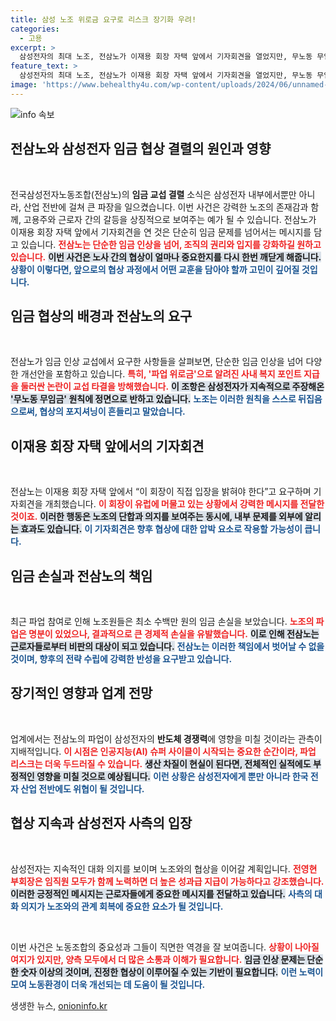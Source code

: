 ```yaml
---
title: 삼성 노조 위로금 요구로 리스크 장기화 우려!
categories:
  - 고용
excerpt: >
  삼성전자의 최대 노조, 전삼노가 이재용 회장 자택 앞에서 기자회견을 열었지만, 무노동 무임금 원칙을 무너뜨린 파업 위로금 요구로 협상이 결렬되며 임금 손실만 남겼다. 노조원들은 수백만원대 손실을 우려하며, 파업 리스크가 삼성 반도체 경쟁력에 악영향을 미칠까 걱정하고 있다.
feature_text: >
  삼성전자의 최대 노조, 전삼노가 이재용 회장 자택 앞에서 기자회견을 열었지만, 무노동 무임금 원칙을 무너뜨린 파업 위로금 요구로 협상이 결렬되며 임금 손실만 남겼다. 노조원들은 수백만원대 손실을 우려하며, 파업 리스크가 삼성 반도체 경쟁력에 악영향을 미칠까 걱정하고 있다.
image: 'https://www.behealthy4u.com/wp-content/uploads/2024/06/unnamed-file.png'
---
```


<p><img src="https://www.behealthy4u.com/wp-content/uploads/2024/06/unnamed-file.png" alt="info 속보" /></p>

<h2 data-ke-size="size26">전삼노와 삼성전자 임금 협상 결렬의 원인과 영향</h2>

<p data-ke-size="size16">&nbsp;</p>

<p>전국삼성전자노동조합(전삼노)의 <strong>임금 교섭 결렬</strong> 소식은 삼성전자 내부에서뿐만 아니라, 산업 전반에 걸쳐 큰 파장을 일으켰습니다. 이번 사건은 강력한 노조의 존재감과 함께, 고용주와 근로자 간의 갈등을 상징적으로 보여주는 예가 될 수 있습니다. 전삼노가 이재용 회장 자택 앞에서 기자회견을 연 것은 단순히 임금 문제를 넘어서는 메시지를 담고 있습니다. <b><span style="color: #ee2323;">전삼노는 단순한 임금 인상을 넘어, 조직의 권리와 입지를 강화하길 원하고 있습니다.</span></b> <b><span style="background-color: #21538527;">이번 사건은 노사 간의 협상이 얼마나 중요한지를 다시 한번 깨닫게 해줍니다.</span></b> <b><span style="color: #1a5490;">상황이 이렇다면, 앞으로의 협상 과정에서 어떤 교훈을 담아야 할까 고민이 깊어질 것입니다.</span></b></p>

<h2 data-ke-size="size26">임금 협상의 배경과 전삼노의 요구</h2>

<p data-ke-size="size16">&nbsp;</p>

<p>전삼노가 임금 인상 교섭에서 요구한 사항들을 살펴보면, 단순한 임금 인상을 넘어 다양한 개선안을 포함하고 있습니다. <b><span style="color: #ee2323;">특히, '파업 위로금'으로 알려진 사내 복지 포인트 지급을 둘러싼 논란이 교섭 타결을 방해했습니다.</span></b> <b><span style="background-color: #21538527;">이 조항은 삼성전자가 지속적으로 주장해온 '무노동 무임금' 원칙에 정면으로 반하고 있습니다.</span></b> <b><span style="color: #1a5490;">노조는 이러한 원칙을 스스로 뒤집음으로써, 협상의 포지셔닝이 흔들리고 말았습니다.</span></b></p>

<h2 data-ke-size="size26">이재용 회장 자택 앞에서의 기자회견</h2>

<p data-ke-size="size16">&nbsp;</p>

<p>전삼노는 이재용 회장 자택 앞에서 “이 회장이 직접 입장을 밝혀야 한다”고 요구하며 기자회견을 개최했습니다. <b><span style="color: #ee2323;">이 회장이 유럽에 머물고 있는 상황에서 강력한 메시지를 전달한 것이죠.</span></b> <b><span style="background-color: #21538527;">이러한 행동은 노조의 단합과 의지를 보여주는 동시에, 내부 문제를 외부에 알리는 효과도 있습니다.</span></b> <b><span style="color: #1a5490;">이 기자회견은 향후 협상에 대한 압박 요소로 작용할 가능성이 큽니다.</span></b></p>

<h2 data-ke-size="size26">임금 손실과 전삼노의 책임</h2>

<p data-ke-size="size16">&nbsp;</p>

<p>최근 파업 참여로 인해 노조원들은 최소 수백만 원의 임금 손실을 보았습니다. <b><span style="color: #ee2323;">노조의 파업은 명분이 있었으나, 결과적으로 큰 경제적 손실을 유발했습니다.</span></b> <b><span style="background-color: #21538527;">이로 인해 전삼노는 근로자들로부터 비판의 대상이 되고 있습니다.</span></b> <b><span style="color: #1a5490;">전삼노는 이러한 책임에서 벗어날 수 없을 것이며, 향후의 전략 수립에 강력한 반성을 요구받고 있습니다.</span></b></p>

<h2 data-ke-size="size26">장기적인 영향과 업계 전망</h2>

<p data-ke-size="size16">&nbsp;</p>

<p>업계에서는 전삼노의 파업이 삼성전자의 <strong>반도체 경쟁력</strong>에 영향을 미칠 것이라는 관측이 지배적입니다. <b><span style="color: #ee2323;">이 시점은 인공지능(AI) 슈퍼 사이클이 시작되는 중요한 순간이라, 파업 리스크는 더욱 두드러질 수 있습니다.</span></b> <b><span style="background-color: #21538527;">생산 차질이 현실이 된다면, 전체적인 실적에도 부정적인 영향을 미칠 것으로 예상됩니다.</span></b> <b><span style="color: #1a5490;">이런 상황은 삼성전자에게 뿐만 아니라 한국 전자 산업 전반에도 위협이 될 것입니다.</span></b></p>

<h2 data-ke-size="size26">협상 지속과 삼성전자 사측의 입장</h2>

<p data-ke-size="size16">&nbsp;</p>

<p>삼성전자는 지속적인 대화 의지를 보이며 노조와의 협상을 이어갈 계획입니다. <b><span style="color: #ee2323;">전영현 부회장은 임직원 모두가 함께 노력하면 더 높은 성과급 지급이 가능하다고 강조했습니다.</span></b> <b><span style="background-color: #21538527;">이러한 긍정적인 메시지는 근로자들에게 중요한 메시지를 전달하고 있습니다.</span></b> <b><span style="color: #1a5490;">사측의 대화 의지가 노조와의 관계 회복에 중요한 요소가 될 것입니다.</span></b></p>

<p data-ke-size="size16">&nbsp;</p>

<p>이번 사건은 노동조합의 중요성과 그들이 직면한 역경을 잘 보여줍니다. <b><span style="color: #ee2323;">상황이 나아질 여지가 있지만, 양측 모두에서 더 많은 소통과 이해가 필요합니다.</span></b> <b><span style="background-color: #21538527;">임금 인상 문제는 단순한 숫자 이상의 것이며, 진정한 협상이 이루어질 수 있는 기반이 필요합니다.</span></b> <b><span style="color: #1a5490;">이런 노력이 모여 노동환경이 더욱 개선되는 데 도움이 될 것입니다.</span></b></p>
생생한 뉴스, <a href="https://onioninfo.kr" rel="dofollow">onioninfo.kr</a>


